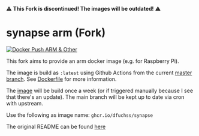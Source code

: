 :warning: **This Fork is discontinued! The images will be outdated!** :warning:

# synapse arm (Fork)
[![Docker Push ARM & Other](https://github.com/dfuchss/synapse-arm/actions/workflows/deploy-docker.yml/badge.svg)](https://github.com/dfuchss/synapse-arm/actions/workflows/deploy-docker.yml)

This fork aims to provide an arm docker image (e.g. for Raspberry Pi).

The image is build as `:latest` using Github Actions from the current [master branch](https://github.com/dfuchss/synapse-arm/tree/master). See [Dockerfile](https://github.com/dfuchss/synapse-arm/blob/deploy/Dockerfile) for more information.

The [image](https://github.com/dfuchss/synapse-arm/pkgs/container/synapse) will be build once a week (or if triggered manually because I see that there's an update).
The main branch will be kept up to date via cron with upstream.

Use the following as image name: `ghcr.io/dfuchss/synapse`

The original README can be found [here](https://github.com/dfuchss/synapse-arm/blob/develop/README.rst)
